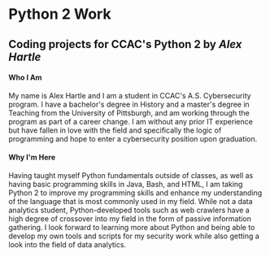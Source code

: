 # Python 2 Work
## Coding projects for CCAC's Python 2 by *Alex Hartle*

#### Who I Am
My name is Alex Hartle and I am a student in CCAC's A.S. Cybersecurity program. I have a bachelor's degree in History and a master's degree in Teaching from the University of Pittsburgh, and am working through the program as part of a career change. I am without any prior IT experience but have fallen in love with the field and specifically the logic of programming and hope to enter a cybersecurity position upon graduation.

#### Why I'm Here
Having taught myself Python fundamentals outside of classes, as well as having basic programming skills in Java, Bash, and HTML, I am taking Python 2 to improve my programming skills and enhance my understanding of the language that is most commonly used in my field. While not a data analytics student, Python-developed tools such as web crawlers have a high degree of crossover into my field in the form of passive information gathering. I look forward to learning more about Python and being able to develop my own tools and scripts for my security work while also getting a look into the field of data analytics.
